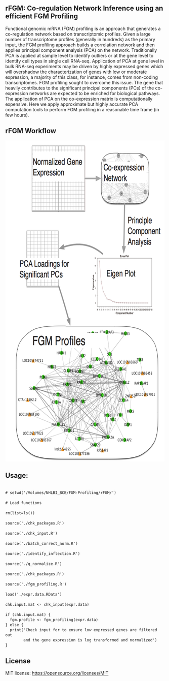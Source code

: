 rFGM: Co-regulation Network Inference using an efficient FGM Profiling
-----------

Functional genomic mRNA (FGM) profiling is an approach that generates a co-regulation network based on transcriptomic profiles. Given a large number of transcriptome profiles (generally in hundreds) as the primary input, the FGM profiling approach builds a correlation network and then applies principal component analysis (PCA) on the network. Traditionally PCA is applied at sample level to identify outliers or at the gene level to identify cell types in single cell RNA-seq. Application of PCA at gene level in bulk RNA-seq experiments may be driven by highly expressed genes which will overshadow the characterization of genes with low or moderate expression, a majority of this class, for instance, comes from non-coding transcriptomes. FGM profiling sought to overcome this issue. The gene that heavily contributes to the significant principal components (PCs) of the co-expression networks are expected to be enriched for biological pathways. The application of PCA on the co-expression matrix is computationally expensive. Here we apply approximate but highly accurate PCA computation tools to perform FGM profiling in a reasonable time frame (in few hours).


rFGM Workflow 
--------
<p align="center">
  <img src="figure/rfgm.png" width="701" height="1010" title="rFGM workflow">
</p>


Usage:
-------

```

# setwd('/Volumes/NHLBI_BCB/FGM-Profiling/rFGM/')

# Load functions

rm(list=ls())

source('./chk_packages.R')

source('./chk_input.R')

source('./batch_correct_norm.R')

source('./identify_inflection.R')

source('./q_normalize.R')

source('./chk_packages.R')

source('./fgm_profiling.R')

load('./expr.data.RData')

chk.input.mat <- chk_input(expr.data)

if (chk.input.mat) {
  fgm.profile <- fgm_profiling(expr.data)
} else {
  print('Check input for to ensure low expressed genes are filtered out
        and the gene expression is log transformed and normalized')
}

```






 
License
--------
MIT license: https://opensource.org/licenses/MIT 
 
<br><br> 



